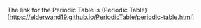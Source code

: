The link for the Periodic Table is 
(Periodic Table)[https://elderwand19.github.io/PeriodicTable/periodic-table.html]
